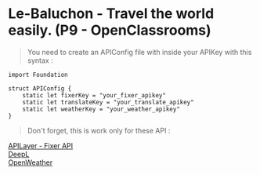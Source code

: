 # Le-Baluchon - Travel the world easily. (P9 - OpenClassrooms)

> You need to create an APIConfig file with inside your APIKey with this syntax :  

    import Foundation  
    
    struct APIConfig {  
        static let fixerKey = "your_fixer_apikey"  
        static let translateKey = "your_translate_apikey"  
        static let weatherKey = "your_weather_apikey"  
    }  
 
 
> Don't forget, this is work only for these API :  
 
[APILayer - Fixer API](https://apilayer.com/marketplace/fixer-api)  
[DeepL](https://www.deepl.com/pro-api?cta=header-pro-api)  
[OpenWeather](https://openweathermap.org/current)  
